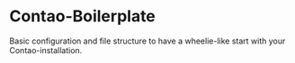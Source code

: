 # Contao-Boilerplate
Basic configuration and file structure to have a wheelie-like start with your Contao-installation.
